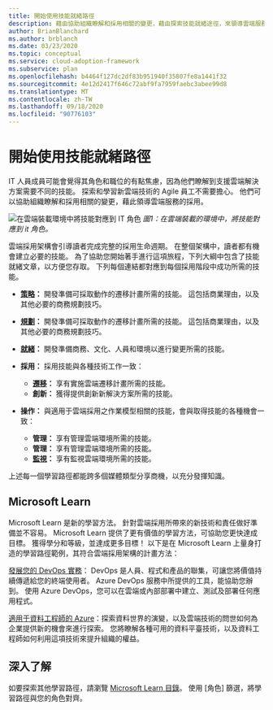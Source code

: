 ```yaml
---
title: 開始使用技能就緒路徑
description: 藉由協助組織瞭解和採用相關的變更，藉由探索技能就緒途徑，來領導雲端服務的採用。
author: BrianBlanchard
ms.author: brblanch
ms.date: 03/23/2020
ms.topic: conceptual
ms.service: cloud-adoption-framework
ms.subservice: plan
ms.openlocfilehash: b4464f127dc2df83b951940f35807fe8a1441f32
ms.sourcegitcommit: 4e12d2417f646c72abf9fa7959faebc3abee99d8
ms.translationtype: MT
ms.contentlocale: zh-TW
ms.lasthandoff: 09/18/2020
ms.locfileid: "90776103"
---
```

# <a name="get-started-on-a-skills-readiness-path"></a>開始使用技能就緒路徑

IT 人員成員可能會覺得其角色和職位的有點焦慮，因為他們瞭解到支援雲端解決方案需要不同的技能。 探索和學習新雲端技術的 Agile 員工不需要擔心。 他們可以協助組織瞭解和採用相關的變更，藉此領導雲端服務的採用。

![在雲端裝載環境中將技能對應到 IT 角色 ](../_images/skills-guidance.png)
 _圖1：在雲端裝載的環境中，將技能對應到 it 角色。_

雲端採用架構會引導讀者完成完整的採用生命週期。 在整個架構中，讀者都有機會建立必要的技能。 為了協助您開始著手進行這項旅程，下列大綱中包含了技能就緒文章，以方便您存取。 下列每個連結都對應到每個採用階段中成功所需的技能。

- **[策略](../strategy/suggested-skills.md)：** 開發準備可採取動作的遷移計畫所需的技能。 這包括商業理由，以及其他必要的商務規劃技巧。
- **[規劃](./suggested-skills.md)：** 開發準備可採取動作的遷移計畫所需的技能。 這包括商業理由，以及其他必要的商務規劃技巧。
- **[就緒](../ready/suggested-skills.md)：** 開發準備商務、文化、人員和環境以進行變更所需的技能。

- **採用：** 採用技能與各種技術工作一致：
  - **[遷移](../migrate/suggested-skills.md)：** 享有實施雲端遷移計畫所需的技能。
  - **創新：** 獲得提供創新新解決方案所需的技能。

- **操作：** 與適用于雲端採用之作業模型相關的技能，會與取得技能的各種機會一致：
  - **管理：** 享有管理雲端環境所需的技能。
  - **管理：** 享有管理雲端環境所需的技能。
  - **[監視](../manage/monitor/suggested-skills.md)：** 享有監視雲端環境所需的技能。

上述每一個學習路徑都能跨多個媒體類型分享商機，以充分發揮知識。

## <a name="microsoft-learn"></a>Microsoft Learn

Microsoft Learn 是新的學習方法。 針對雲端採用所帶來的新技術和責任做好準備並不容易。 Microsoft Learn 提供了更有價值的學習方法，可協助您更快達成目標。 獲得學分和等級，並達成更多目標！
以下是在 Microsoft Learn 上量身打造的學習路徑範例，其符合雲端採用架構的計畫方法：

<!-- docutune:ignore "on premises" -->

[發展您的 DevOps 實務](/learn/paths/evolve-your-devops-practices)： DevOps 是人員、程式和產品的聯集，可讓您將價值持續傳遞給您的終端使用者。 Azure DevOps 服務中所提供的工具，能協助您辦到。 使用 Azure DevOps，您可以在雲端或內部部署中建立、測試及部署任何應用程式。

[適用于資料工程師的 Azure](/learn/paths/azure-for-the-data-engineer)：探索資料世界的演變，以及雲端技術的問世如何為企業提供新的機會來進行探索。 您將瞭解各種可用的資料平臺技術，以及資料工程師如何利用這項技術來提升組織的權益。

## <a name="learn-more"></a>深入了解

如要探索其他學習路徑，請瀏覽 [Microsoft Learn 目錄](/learn/browse)。 使用 [角色] 篩選，將學習路徑與您的角色對齊。

